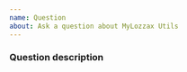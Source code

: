 ```yaml
---
name: Question
about: Ask a question about MyLozzax Utils
---
```


### Question description

<!-- Ask your question here -->